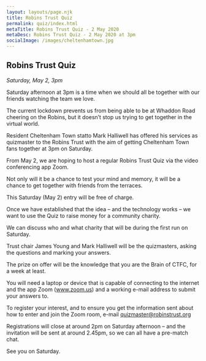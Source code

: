 ```yaml
---
layout: layouts/page.njk
title: Robins Trust Quiz
permalink: quiz/index.html
metaTitle: Robins Trust Quiz - 2 May 2020
metaDesc: Robins Trust Quiz - 2 May 2020 at 3pm
socialImage: /images/cheltenhamtown.jpg
---
```


## Robins Trust Quiz

_Saturday, May 2, 3pm_

Saturday afternoon at 3pm is a time when we should all be together with our friends watching the team we love.

The current lockdown prevents us from being able to be at Whaddon Road cheering on the Robins, but it doesn’t stop us trying to get together in the virtual world.

Resident Cheltenham Town statto Mark Halliwell has offered his services as quizmaster to the Robins Trust with the aim of getting Cheltenham Town fans together at 3pm on Saturday.

From May 2, we are hoping to host a regular Robins Trust Quiz via the video conferencing app Zoom.

Not only will it be a chance to test your mind and memory, it will be a chance to get together with friends from the terraces.

This Saturday (May 2) entry will be free of charge.

Once we have established that the idea – and the technology works – we want to use the Quiz to raise money for a community charity.

We can discuss who and what charity that will be during the first run on Saturday.

Trust chair James Young and Mark Halliwell will be the quizmasters, asking the questions and marking your answers.

The prize on offer will be the knowledge that you are the Brain of CTFC, for a week at least.

You will need a laptop or device that is capable of connecting to the internet and the app Zoom (www.zoom.us) and a working e-mail address to submit your answers to.

To register your interest, and to ensure you get the information sent about how to enter and join the Zoom room, e-mail [quizmaster@robinstrust.org](mailto:quizmaster@robinstrust.org)

Registrations will close at around 2pm on Saturday afternoon – and the invitation will be sent at around 2.45pm, so we can all have a pre-match chat.

See you on Saturday.